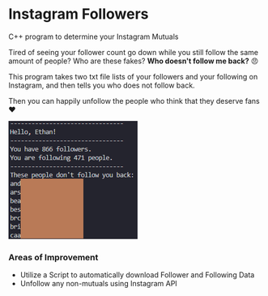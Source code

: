 # Instagram Followers

C++ program to determine your Instagram Mutuals

Tired of seeing your follower count go down while you still follow the same amount of people? Who are these fakes? **Who doesn't follow me back?** :angry:


This program takes two txt file lists of your followers and your following on Instagram, and then tells you who does not follow back.

Then you can happily unfollow the people who think that they deserve fans :heart:

![Program Output](followerOutput.png)

### Areas of Improvement
- Utilize a Script to automatically download Follower and Following Data
- Unfollow any non-mutuals using Instagram API

